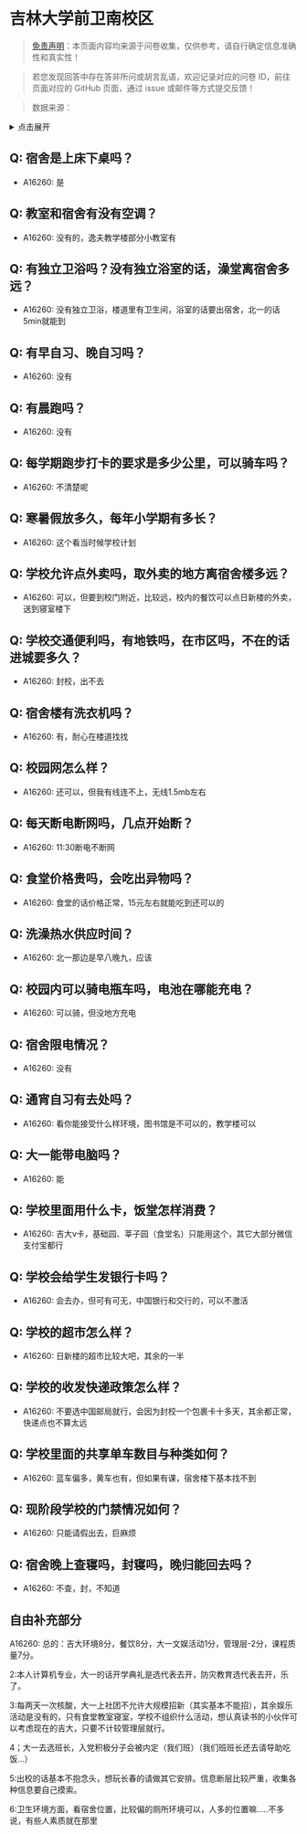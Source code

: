 # 吉林大学前卫南校区

> [免责声明](https://colleges.chat/#_3)：本页面内容均来源于问卷收集，仅供参考，请自行确定信息准确性和真实性！

> 若您发现回答中存在答非所问或胡言乱语，欢迎记录对应的问卷 ID，前往页面对应的 GitHub 页面，通过 issue 或邮件等方式提交反馈！

> 数据来源：

<details><summary>点击展开</summary>
<ul>
<li>A16260: 匿名 (2022 年 10 月)</li>
</ul>
</details>

## Q: 宿舍是上床下桌吗？

- A16260: 是

## Q: 教室和宿舍有没有空调？

- A16260: 没有的，逸夫教学楼部分小教室有

## Q: 有独立卫浴吗？没有独立浴室的话，澡堂离宿舍多远？

- A16260: 没有独立卫浴，楼道里有卫生间，浴室的话要出宿舍，北一的话5min就能到

## Q: 有早自习、晚自习吗？

- A16260: 没有

## Q: 有晨跑吗？

- A16260: 没有

## Q: 每学期跑步打卡的要求是多少公里，可以骑车吗？

- A16260: 不清楚呢

## Q: 寒暑假放多久，每年小学期有多长？

- A16260: 这个看当时候学校计划

## Q: 学校允许点外卖吗，取外卖的地方离宿舍楼多远？

- A16260: 可以，但要到校门附近，比较远，校内的餐饮可以点日新楼的外卖，送到寝室楼下

## Q: 学校交通便利吗，有地铁吗，在市区吗，不在的话进城要多久？

- A16260: 封校，出不去

## Q: 宿舍楼有洗衣机吗？

- A16260: 有，耐心在楼道找找

## Q: 校园网怎么样？

- A16260: 还可以，但我有线连不上，无线1.5mb左右

## Q: 每天断电断网吗，几点开始断？

- A16260: 11:30断电不断网

## Q: 食堂价格贵吗，会吃出异物吗？

- A16260: 食堂的话价格正常，15元左右就能吃到还可以的

## Q: 洗澡热水供应时间？

- A16260: 北一那边是早八晚九，应该

## Q: 校园内可以骑电瓶车吗，电池在哪能充电？

- A16260: 可以骑，但没地方充电

## Q: 宿舍限电情况？

- A16260: 没有

## Q: 通宵自习有去处吗？

- A16260: 看你能接受什么样环境，图书馆是不可以的，教学楼可以

## Q: 大一能带电脑吗？

- A16260: 能

## Q: 学校里面用什么卡，饭堂怎样消费？

- A16260: 吉大v卡，基础园、莘子园（食堂名）只能用这个，其它大部分微信支付宝都行

## Q: 学校会给学生发银行卡吗？

- A16260: 会去办，但可有可无，中国银行和交行的，可以不激活

## Q: 学校的超市怎么样？

- A16260: 日新楼的超市比较大吧，其余的一半

## Q: 学校的收发快递政策怎么样？

- A16260: 不要选中国邮局就行，会因为封校一个包裹卡十多天，其余都正常，快递点也不算太远

## Q: 学校里面的共享单车数目与种类如何？

- A16260: 蓝车偏多，黄车也有，但如果有课，宿舍楼下基本找不到

## Q: 现阶段学校的门禁情况如何？

- A16260: 只能请假出去，巨麻烦

## Q: 宿舍晚上查寝吗，封寝吗，晚归能回去吗？

- A16260: 不查，封，不知道

## 自由补充部分

A16260: 总的：吉大环境8分，餐饮8分，大一文娱活动1分，管理层-2分，课程质量7分。

2:本人计算机专业，大一的话开学典礼是选代表去开，防灾教育选代表去开，乐了。

3:每两天一次核酸，大一上社团不允许大规模招新（其实基本不能招），其余娱乐活动是没有的，只有食堂教室寝室，学校不组织什么活动，想认真读书的小伙伴可以考虑现在的吉大，只要不计较管理层就行。

4；大一去选班长，入党积极分子会被内定（我们班）（我们班班长还去请导助吃饭…）

5:出校的话基本不抱念头，想玩长春的请做其它安排。信息断层比较严重，收集各种信息要自己摸索。

6:卫生环境方面，看宿舍位置，比较偏的厕所环境可以，人多的位置嘛…..不多说，有些人素质就在那里